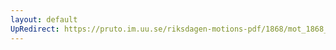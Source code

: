 ```yaml
---
layout: default
UpRedirect: https://pruto.im.uu.se/riksdagen-motions-pdf/1868/mot_1868__ak__224.pdf
---
```

